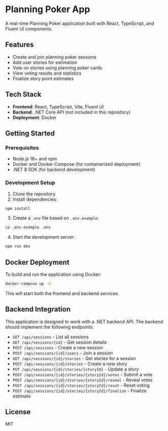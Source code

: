 # Planning Poker App

A real-time Planning Poker application built with React, TypeScript, and Fluent UI components.

## Features

- Create and join planning poker sessions
- Add user stories for estimation
- Vote on stories using planning poker cards
- View voting results and statistics
- Finalize story point estimates

## Tech Stack

- **Frontend**: React, TypeScript, Vite, Fluent UI
- **Backend**: .NET Core API (not included in this repository)
- **Deployment**: Docker

## Getting Started

### Prerequisites

- Node.js 18+ and npm
- Docker and Docker Compose (for containerized deployment)
- .NET 8 SDK (for backend development)

### Development Setup

1. Clone the repository
2. Install dependencies:

```bash
npm install
```

3. Create a `.env` file based on `.env.example`:

```bash
cp .env.example .env
```

4. Start the development server:

```bash
npm run dev
```

## Docker Deployment

To build and run the application using Docker:

```bash
docker-compose up -d
```

This will start both the frontend and backend services.

## Backend Integration

This application is designed to work with a .NET backend API. The backend should implement the following endpoints:

- `GET /api/sessions` - List all sessions
- `GET /api/sessions/{id}` - Get session details
- `POST /api/sessions` - Create a new session
- `POST /api/sessions/{id}/users` - Join a session
- `GET /api/sessions/{id}/stories` - Get stories for a session
- `POST /api/sessions/{id}/stories` - Create a new story
- `PUT /api/sessions/{id}/stories/{storyId}` - Update a story
- `POST /api/sessions/{id}/stories/{storyId}/votes` - Submit a vote
- `POST /api/sessions/{id}/stories/{storyId}/reveal` - Reveal votes
- `POST /api/sessions/{id}/stories/{storyId}/reset` - Reset voting
- `POST /api/sessions/{id}/stories/{storyId}/finalize` - Finalize estimate

## License

MIT
